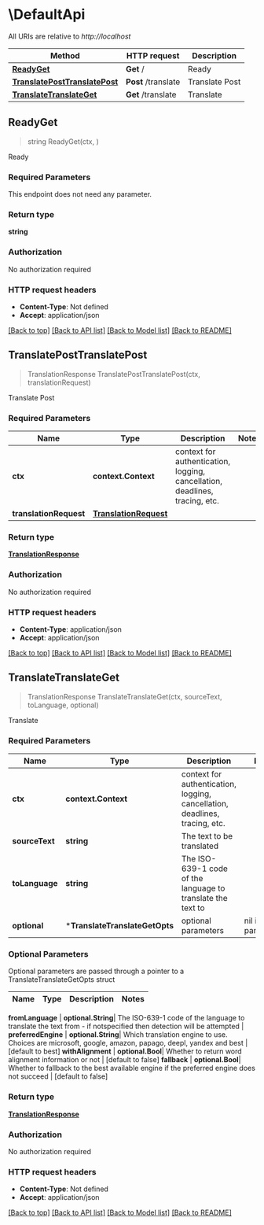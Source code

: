 # \DefaultApi

All URIs are relative to *http://localhost*

Method | HTTP request | Description
------------- | ------------- | -------------
[**ReadyGet**](DefaultApi.md#ReadyGet) | **Get** / | Ready
[**TranslatePostTranslatePost**](DefaultApi.md#TranslatePostTranslatePost) | **Post** /translate | Translate Post
[**TranslateTranslateGet**](DefaultApi.md#TranslateTranslateGet) | **Get** /translate | Translate



## ReadyGet

> string ReadyGet(ctx, )

Ready

### Required Parameters

This endpoint does not need any parameter.

### Return type

**string**

### Authorization

No authorization required

### HTTP request headers

- **Content-Type**: Not defined
- **Accept**: application/json

[[Back to top]](#) [[Back to API list]](../README.md#documentation-for-api-endpoints)
[[Back to Model list]](../README.md#documentation-for-models)
[[Back to README]](../README.md)


## TranslatePostTranslatePost

> TranslationResponse TranslatePostTranslatePost(ctx, translationRequest)

Translate Post

### Required Parameters


Name | Type | Description  | Notes
------------- | ------------- | ------------- | -------------
**ctx** | **context.Context** | context for authentication, logging, cancellation, deadlines, tracing, etc.
**translationRequest** | [**TranslationRequest**](TranslationRequest.md)|  | 

### Return type

[**TranslationResponse**](TranslationResponse.md)

### Authorization

No authorization required

### HTTP request headers

- **Content-Type**: application/json
- **Accept**: application/json

[[Back to top]](#) [[Back to API list]](../README.md#documentation-for-api-endpoints)
[[Back to Model list]](../README.md#documentation-for-models)
[[Back to README]](../README.md)


## TranslateTranslateGet

> TranslationResponse TranslateTranslateGet(ctx, sourceText, toLanguage, optional)

Translate

### Required Parameters


Name | Type | Description  | Notes
------------- | ------------- | ------------- | -------------
**ctx** | **context.Context** | context for authentication, logging, cancellation, deadlines, tracing, etc.
**sourceText** | **string**| The text to be translated | 
**toLanguage** | **string**| The ISO-639-1 code of the language to translate the text to | 
 **optional** | ***TranslateTranslateGetOpts** | optional parameters | nil if no parameters

### Optional Parameters

Optional parameters are passed through a pointer to a TranslateTranslateGetOpts struct


Name | Type | Description  | Notes
------------- | ------------- | ------------- | -------------


 **fromLanguage** | **optional.String**| The ISO-639-1 code of the language to translate the text from - if notspecified then detection will be attempted | 
 **preferredEngine** | **optional.String**| Which translation engine to use. Choices are microsoft, google, amazon, papago, deepl, yandex and best | [default to best]
 **withAlignment** | **optional.Bool**| Whether to return word alignment information or not | [default to false]
 **fallback** | **optional.Bool**| Whether to fallback to the best available engine if the preferred engine does not succeed | [default to false]

### Return type

[**TranslationResponse**](TranslationResponse.md)

### Authorization

No authorization required

### HTTP request headers

- **Content-Type**: Not defined
- **Accept**: application/json

[[Back to top]](#) [[Back to API list]](../README.md#documentation-for-api-endpoints)
[[Back to Model list]](../README.md#documentation-for-models)
[[Back to README]](../README.md)

